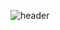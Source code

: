 ![header](https://capsule-render.vercel.app/api?type=venom&height=350&text=Gyubin%20Lee&&color=0:EA3258,100:ED4360&fontColor=030020&fontSize=60&animation=twinkling&stroke=C32829&strokeWidth=2")



